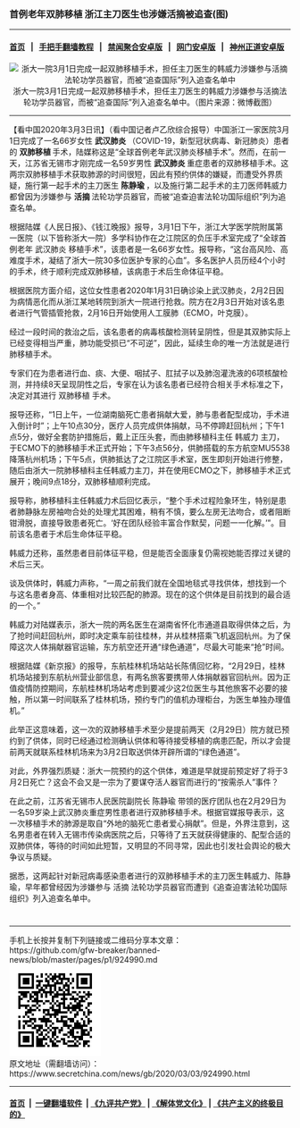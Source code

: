 ### 首例老年双肺移植 浙江主刀医生也涉嫌活摘被追查(图)
------------------------

#### [首页](https://github.com/gfw-breaker/banned-news/blob/master/README.md) &nbsp;&nbsp;|&nbsp;&nbsp; [手把手翻墙教程](https://github.com/gfw-breaker/guides/wiki) &nbsp;&nbsp;|&nbsp;&nbsp; [禁闻聚合安卓版](https://github.com/gfw-breaker/bn-android) &nbsp;&nbsp;|&nbsp;&nbsp; [网门安卓版](https://github.com/oGate2/oGate) &nbsp;&nbsp;|&nbsp;&nbsp; [神州正道安卓版](https://github.com/SzzdOgate/update) 



<div class="article_right" style="fone-color:#000">
 <p style="text-align:center">
  <img alt="浙大一院3月1日完成一起双肺移植手术，担任主刀医生的韩威力涉嫌参与活摘法轮功学员器官，而被“追查国际”列入追查名单中" src="//img3.secretchina.com/pic/2020/3-3/p2639981a495550270-ss.jpg"/>
  <br>
   浙大一院3月1日完成一起双肺移植手术，担任主刀医生的韩威力涉嫌参与活摘法轮功学员器官，而被“追查国际”列入追查名单中。（图片来源：微博截图）
   <span id="hideid" name="hideid" style="color:red;display:none;">
    <span href="https://www.secretchina.com">
    </span>
   </span>
  </br>
 </p>
 <div id="txt-mid1-t21-2017">
  

---


  </div>
 </div>
 <p>
  【看中国2020年3月3日讯】（看中国记者卢乙欣综合报导）中国浙江一家医院3月1日完成了一名66岁女性
  <strong>
   武汉肺炎
  </strong>
  （COVID-19，新型冠状病毒、新冠肺炎）患者的
  <strong>
   双肺移植
  </strong>
  手术，陆媒称这是“全球首例老年武汉肺炎移植手术”。然而，在前一天，江苏省无锡市才刚完成一名59岁男性
  <strong>
   <span href="https://zh.wikipedia.org/wiki/2019%E5%86%A0%E7%8A%B6%E7%97%85%E6%AF%92%E7%97%85" target="_blank">
    武汉肺炎
   </span>
  </strong>
  重症患者的双肺移植手术。这两宗双肺移植手术获取肺源的时间很短，因此有预约供体的嫌疑，而遭受外界质疑，施行第一起手术的主刀医生
  <strong>
   陈静瑜
  </strong>
  ，以及施行第二起手术的主刀医师韩威力都曾因为涉嫌参与
  <strong>
   活摘
  </strong>
  法轮功学员器官，而被“追查迫害法轮功国际组织”列为追查名单。
  <span id="hideid" name="hideid" style="color:red;display:none;">
   <span href="https://www.secretchina.com">
   </span>
  </span>
 </p>
 <p>
  根据陆媒《人民日报》、《钱江晚报》报导，3月1日下午，浙江大学医学院附属第一医院（以下皆称浙大一院）多学科协作在之江院区的负压手术室完成了“全球首例老年
  <span href="https://www.secretchina.com/news/gb/tag/武汉肺炎" target="_blank">
   武汉肺炎
  </span>
  移植手术”，该患者是一名66岁女性。报导称，“这台高风险、高难度手术，凝结了浙大一院30多位医护专家的心血”。多名医护人员历经4个小时的手术，终于顺利完成双肺移植，该病患于术后生命体征平稳。
 </p>
 <p>
  根据医院方面介绍，这位女性患者2020年1月31日确诊染上武汉肺炎，2月2日因为病情恶化而从浙江某地转院到浙大一院进行抢救。院方在2月3日开始对该名患者进行气管插管抢救，2月16日开始使用人工膜肺（ECMO，叶克膜）。
 </p>
 <p>
  经过一段时间的救治之后，该名患者的病毒核酸检测转呈阴性，但是其双肺实际上已经变得相当严重，肺功能受损已“不可逆”，因此，延续生命的唯一方法就是进行肺移植手术。
 </p>
 <p>
  专家们在为患者进行血、痰、大便、咽拭子、肛拭子以及肺泡灌洗液的6项核酸检测，并持续8天呈现阴性之后，专家在认为该名患者已经符合相关手术标准之下，决定对其进行
  <span href="https://www.secretchina.com/news/gb/tag/双肺移植" target="_blank">
   双肺移植
  </span>
  手术。
 </p>
 <p>
  报导还称，“1日上午，一位湖南脑死亡患者捐献大爱，肺与患者配型成功，手术进入倒计时”；上午10点30分，医疗人员完成供体捐献，马不停蹄赶回杭州；下午1点5分，做好全套防护措施后，戴上正压头套，而由肺移植科主任
  <span href="https://www.secretchina.com/news/gb/tag/韩威力" target="_blank">
   韩威力
  </span>
  主刀，于ECMO下的肺移植手术正式开始；下午3点56分，供肺搭载的东方航空MU5538降落杭州机场；下午5点，供肺抵达了之江院区手术室，医生即刻开始进行修整，随后由浙大一院肺移植科主任韩威力主刀，并在使用ECMO之下，肺移植手术正式展开；晚间9点18分，双肺移植顺利完成。
 </p>
 <p>
  报导称，肺移植科主任韩威力术后回忆表示，“整个手术过程险象环生，特别是患者肺静脉左房袖吻合处的处理尤其困难，稍有不慎，要么左房无法吻合，或者阻断钳滑脱，直接导致患者死亡。‘好在团队经验丰富合作默契，问题一一化解。’”。目前该名患者于术后生命体征平稳。
 </p>
 <p>
  韩威力还称，虽然患者目前体征平稳，但是能否全面康复仍需视她能否撑过关键的术后三天。
 </p>
 <p>
  谈及供体时，韩威力声称，“一周之前我们就在全国地毯式寻找供体，想找到一个与这名患者身高、体重相对比较匹配的肺源。现在的这个供体是目前找到的最合适的一个。”
 </p>
 <p>
  韩威力对陆媒表示，浙大一院的两名医生在湖南省怀化市通道县取得供体之后，为了抢时间赶回杭州，即时决定乘车前往桂林，并从桂林搭乘飞机返回杭州。为了保障这次人体捐献器官运输，东方航空还开通“绿色通道”，尽最大可能来“抢”时间。
 </p>
 <p>
  根据陆媒《新京报》的报导，东航桂林机场站站长陈倩回忆称，“2月29日，桂林机场站接到东航杭州营业部信息，有两名旅客要携带人体捐献器官回杭州。因为正值疫情防控期间，东航桂林机场站考虑到要减少这2位医生与其他旅客不必要的接触，所以第一时间联系了桂林机场，预约专门的值机办理柜台，为医生单独办理值机。”
 </p>
 <p>
  此举正这意味着，这一次的双肺移植手术至少是提前两天（2月29日）院方就已预约到了供体，同时已经通过检测确认供体和等待接受移植的病患匹配，所以才会提前两天就联系桂林机场来为3月2日取送供体开辟所谓的“绿色通道”。
 </p>
 <p>
  对此，外界强烈质疑：浙大一院预约的这个供体，难道是早就提前预定好了将于3月2日死亡？这会不会又是一宗为了要谋夺活人器官而进行的“按需杀人”事件？
 </p>
 <p>
  在此之前，江苏省无锡市人民医院副院长
  <span href="https://www.secretchina.com/news/gb/tag/陈静瑜" target="_blank">
   陈静瑜
  </span>
  带领的医疗团队也在2月29日为一名59岁染上武汉肺炎重症男性患者进行双肺移植手术。根据官媒报导表示，这一次移植手术的肺源是取自“外地的脑死亡患者爱心捐献”。但是，外界注意到，这名男患者在转入无锡市传染病医院之后，只等待了五天就获得健康的、配型合适的双肺供体，等待的时间如此短暂，又明显的不同寻常，因此也引发社会舆论的极大争议与质疑。
 </p>
 <p>
  据悉，这两起针对新冠病毒感染患者进行的双肺移植手术的主刀医生韩威力、陈静瑜，早年都曾经因为涉嫌参与
  <span href="https://www.secretchina.com/news/gb/tag/活摘" target="_blank">
   活摘
  </span>
  法轮功学员器官而遭到《追查迫害法轮功国际组织》列入追查名单中。
  <center>
   <div>
    <div id="txt-mid2-t22-2017" style="display: block;  max-height: 351px;  overflow: hidden;">
     <div id="SC-21xxx">
     </div>
     <ins class="adsbygoogle" data-ad-client="ca-pub-1276641434651360" data-ad-format="auto" data-ad-slot="4301710469" data-full-width-responsive="true" style="display:block">
     </ins>
    </div>
   </div>
  </center>
  <div style="padding-top:12px;">
  </div>
 </p>
</div>

<hr/>
手机上长按并复制下列链接或二维码分享本文章：<br/>
https://github.com/gfw-breaker/banned-news/blob/master/pages/p1/924990.md <br/>
<a href='https://github.com/gfw-breaker/banned-news/blob/master/pages/p1/924990.md'><img src='https://github.com/gfw-breaker/banned-news/blob/master/pages/p1/924990.md.png'/></a> <br/>
原文地址（需翻墙访问）：https://www.secretchina.com/news/gb/2020/03/03/924990.html


------------------------
#### [首页](https://github.com/gfw-breaker/banned-news/blob/master/README.md) &nbsp;|&nbsp; [一键翻墙软件](https://github.com/gfw-breaker/nogfw/blob/master/README.md) &nbsp;| [《九评共产党》](https://github.com/gfw-breaker/9ping.md/blob/master/README.md#九评之一评共产党是什么) | [《解体党文化》](https://github.com/gfw-breaker/jtdwh.md/blob/master/README.md) | [《共产主义的终极目的》](https://github.com/gfw-breaker/gczydzjmd.md/blob/master/README.md)


<img src='http://gfw-breaker.win/banned-news/pages/p1/924990.md' width='0px' height='0px'/>